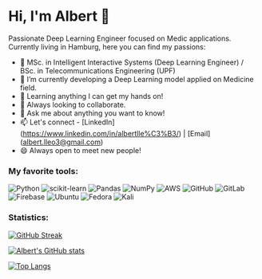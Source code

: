 # Hi, I'm Albert 👋

Passionate Deep Learning Engineer focused on Medic applications. Currently living in Hamburg, here you can find my passions: 

- 🔮 MSc. in Intelligent Interactive Systems (Deep Learning Engineer) / BSc. in Telecommunications Engineering (UPF)
- 🔭 I’m currently developing a Deep Learning model applied on Medicine field.
- 🌱 Learning anything I can get my hands on!
- 👯 Always looking to collaborate.
- 💬 Ask me about anything you want to know!
- 📫 Let's connect - [LinkedIn] (https://www.linkedin.com/in/albertlle%C3%B3/) | [Email] (albert.lleo3@gmail.com)
- 😄 Always open to meet new people!


### My favorite tools:

![Python](https://img.shields.io/badge/python-3670A0?style=for-the-badge&logo=python&logoColor=ffdd54) 
![scikit-learn](https://img.shields.io/badge/scikit--learn-%23F7931E.svg?style=for-the-badge&logo=scikit-learn&logoColor=white)
![Pandas](https://img.shields.io/badge/pandas-%23150458.svg?style=for-the-badge&logo=pandas&logoColor=white)
![NumPy](https://img.shields.io/badge/numpy-%23013243.svg?style=for-the-badge&logo=numpy&logoColor=white)
![AWS](https://img.shields.io/badge/AWS-%23FF9900.svg?style=for-the-badge&logo=amazon-aws&logoColor=white) 
![GitHub](https://img.shields.io/badge/github-%23121011.svg?style=for-the-badge&logo=github&logoColor=white)
![GitLab](https://img.shields.io/badge/gitlab-%23181717.svg?style=for-the-badge&logo=gitlab&logoColor=white) 
![Firebase](https://img.shields.io/badge/firebase-%23039BE5.svg?style=for-the-badge&logo=firebase)
![Ubuntu](https://img.shields.io/badge/Ubuntu-E95420?style=for-the-badge&logo=ubuntu&logoColor=white)
![Fedora](https://img.shields.io/badge/Fedora-294172?style=for-the-badge&logo=fedora&logoColor=white)
![Kali](https://img.shields.io/badge/Kali-268BEE?style=for-the-badge&logo=kalilinux&logoColor=white)



### Statistics:

[![GitHub Streak](https://github-readme-streak-stats.herokuapp.com/?user=albertlleo&theme=dark)](https://git.io/streak-stats)


[![Albert's GitHub stats](https://github-readme-stats.vercel.app/api?username=albertlleo&count_private=true&theme=nord)](https://github.com/albertlleo/github-readme-stats) 

[![Top Langs](https://github-readme-stats.vercel.app/api/top-langs/?username=albertlleo&theme=nord)](https://github.com/albertlleo/github-readme-stats)



<!--[![Typing SVG](https://readme-typing-svg.herokuapp.com?color=FF7320&center=true&vCenter=true&height=100&lines=Hi+there!+I'm+Albert+%F0%9F%91%8B;Deep+Learning+Engineer;4+year+programing+experience;Let's+connect!)](https://git.io/typing-svg)
 -->
